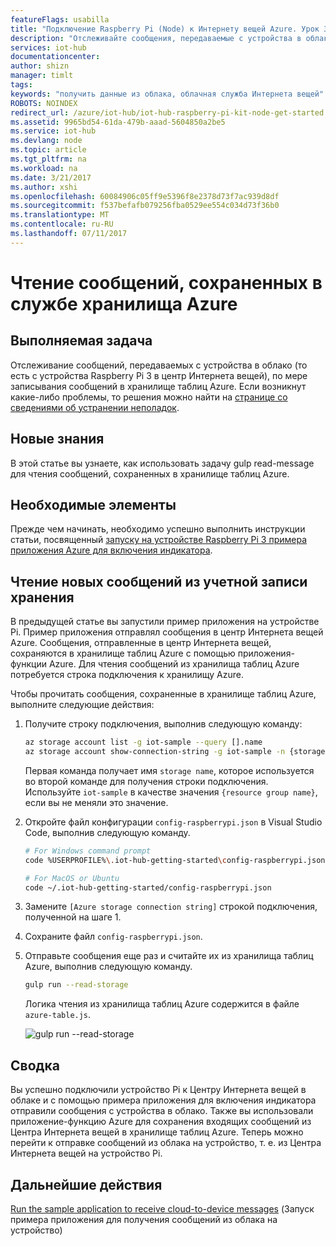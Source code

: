 ```yaml
---
featureFlags: usabilla
title: "Подключение Raspberry Pi (Node) к Интернету вещей Azure. Урок 3. Хранилище таблиц | Документация Майкрософт"
description: "Отслеживайте сообщения, передаваемые с устройства в облако, по мере их записывания в хранилище таблиц Azure."
services: iot-hub
documentationcenter: 
author: shizn
manager: timlt
tags: 
keywords: "получить данные из облака, облачная служба Интернета вещей"
ROBOTS: NOINDEX
redirect_url: /azure/iot-hub/iot-hub-raspberry-pi-kit-node-get-started
ms.assetid: 9965bd54-61da-479b-aaad-5604850a2be5
ms.service: iot-hub
ms.devlang: node
ms.topic: article
ms.tgt_pltfrm: na
ms.workload: na
ms.date: 3/21/2017
ms.author: xshi
ms.openlocfilehash: 60084906c05ff9e5396f8e2378d73f7ac939d8df
ms.sourcegitcommit: f537befafb079256fba0529ee554c034d73f36b0
ms.translationtype: MT
ms.contentlocale: ru-RU
ms.lasthandoff: 07/11/2017
---
```

# <a name="read-messages-persisted-in-azure-storage"></a>Чтение сообщений, сохраненных в службе хранилища Azure
## <a name="what-you-will-do"></a>Выполняемая задача
Отслеживание сообщений, передаваемых с устройства в облако (то есть с устройства Raspberry Pi 3 в центр Интернета вещей), по мере записывания сообщений в хранилище таблиц Azure. Если возникнут какие-либо проблемы, то решения можно найти на [странице со сведениями об устранении неполадок](iot-hub-raspberry-pi-kit-node-troubleshooting.md).

## <a name="what-you-will-learn"></a>Новые знания
В этой статье вы узнаете, как использовать задачу gulp read-message для чтения сообщений, сохраненных в хранилище таблиц Azure.

## <a name="what-you-need"></a>Необходимые элементы
Прежде чем начинать, необходимо успешно выполнить инструкции статьи, посвященный [запуску на устройстве Raspberry Pi 3 примера приложения Azure для включения индикатора](iot-hub-raspberry-pi-kit-node-lesson3-run-azure-blink.md).

## <a name="read-new-messages-from-your-storage-account"></a>Чтение новых сообщений из учетной записи хранения
В предыдущей статье вы запустили пример приложения на устройстве Pi. Пример приложения отправлял сообщения в центр Интернета вещей Azure. Сообщения, отправленные в центр Интернета вещей, сохраняются в хранилище таблиц Azure с помощью приложения-функции Azure. Для чтения сообщений из хранилища таблиц Azure потребуется строка подключения к хранилищу Azure.

Чтобы прочитать сообщения, сохраненные в хранилище таблиц Azure, выполните следующие действия:

1. Получите строку подключения, выполнив следующую команду:

   ```bash
   az storage account list -g iot-sample --query [].name
   az storage account show-connection-string -g iot-sample -n {storage name}
   ```

   Первая команда получает имя `storage name`, которое используется во второй команде для получения строки подключения. Используйте `iot-sample` в качестве значения `{resource group name}`, если вы не меняли это значение.
2. Откройте файл конфигурации `config-raspberrypi.json` в Visual Studio Code, выполнив следующую команду.

   ```bash
   # For Windows command prompt
   code %USERPROFILE%\.iot-hub-getting-started\config-raspberrypi.json
   
   # For MacOS or Ubuntu
   code ~/.iot-hub-getting-started/config-raspberrypi.json
   ```
3. Замените `[Azure storage connection string]` строкой подключения, полученной на шаге 1.
4. Сохраните файл `config-raspberrypi.json`.
5. Отправьте сообщения еще раз и считайте их из хранилища таблиц Azure, выполнив следующую команду.
   
   ```bash
   gulp run --read-storage
   ```
   
   Логика чтения из хранилища таблиц Azure содержится в файле `azure-table.js`.
   
    ![gulp run --read-storage](media/iot-hub-raspberry-pi-lessons/lesson3/gulp_read_message.png)

## <a name="summary"></a>Сводка
Вы успешно подключили устройство Pi к Центру Интернета вещей в облаке и с помощью примера приложения для включения индикатора отправили сообщения с устройства в облако. Также вы использовали приложение-функцию Azure для сохранения входящих сообщений из Центра Интернета вещей в хранилище таблиц Azure. Теперь можно перейти к отправке сообщений из облака на устройство, т. е. из Центра Интернета вещей на устройство Pi.

## <a name="next-steps"></a>Дальнейшие действия
[Run the sample application to receive cloud-to-device messages](iot-hub-raspberry-pi-kit-node-lesson4-send-cloud-to-device-messages.md) (Запуск примера приложения для получения сообщений из облака на устройство)

